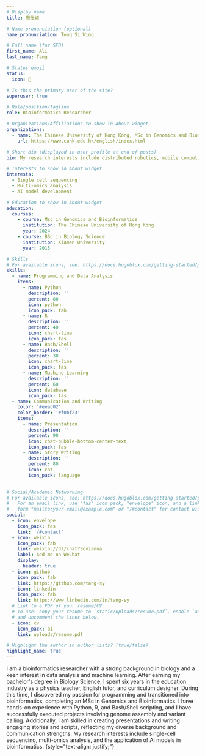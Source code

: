 ```yaml
---
# Display name
title: 唐仕颖

# Name pronunciation (optional)
name_pronunciation: Tong Si Wing 

# Full name (for SEO)
first_name: Ali
last_name: Tang

# Status emoji
status:
  icon: 🤝

# Is this the primary user of the site?
superuser: true

# Role/position/tagline
role: Bioinformatics Researcher

# Organizations/Affiliations to show in About widget
organizations:
  - name: The Chinese University of Hong Kong, MSc in Genomics and Bioinformatics Program.
    url: https://www.cuhk.edu.hk/english/index.html

# Short bio (displayed in user profile at end of posts)
bio: My research interests include distributed robotics, mobile computing and programmable matter.

# Interests to show in About widget
interests:
  - Single cell sequencing
  - Multi-omics analysis
  - AI model development

# Education to show in About widget
education:
  courses:
    - course: Msc in Genomics and Bioinformatics
      institution: The Chinese University of Hong Kong
      year: 2024
    - course: BSc in Biology Science
      institution: Xiamen University
      year: 2015

# Skills
# For available icons, see: https://docs.hugoblox.com/getting-started/page-builder/#icons
skills:
  - name: Programming and Data Analysis
    items:
      - name: Python
        description: ''
        percent: 80
        icon: python
        icon_pack: fab
      - name: R
        description: ''
        percent: 40
        icon: chart-line
        icon_pack: fas
      - name: Bash/Shell
        description: ''
        percent: 30
        icon: chart-line
        icon_pack: fas
      - name: Machine Learning
        description: ''
        percent: 60
        icon: database
        icon_pack: fas
  - name: Communication and Writing
    color: '#eeac02'
    color_border: '#f0bf23'
    items:
      - name: Presentation
        description: ''
        percent: 90
        icon: chat-bubble-bottom-center-text
        icon_pack: fas
      - name: Story Writing
        description: ''
        percent: 80
        icon: cat
        icon_pack: language
        

# Social/Academic Networking
# For available icons, see: https://docs.hugoblox.com/getting-started/page-builder/#icons
#   For an email link, use "fas" icon pack, "envelope" icon, and a link in the
#   form "mailto:your-email@example.com" or "/#contact" for contact widget.
social:
  - icon: envelope
    icon_pack: fas
    link: '/#contact'
  - icon: weixin
    icon_pack: fab
    link: weixin://dl/chat?Sovianna
    label: Add me on WeChat
    display:
      header: true
  - icon: github
    icon_pack: fab
    link: https://github.com/tang-sy
  - icon: linkedin
    icon_pack: fab
    link: https://www.linkedin.com/in/tang-sy
  # Link to a PDF of your resume/CV.
  # To use: copy your resume to `static/uploads/resume.pdf`, enable `ai` icons in `params.yaml`,
  # and uncomment the lines below.
  - icon: cv
    icon_pack: ai
    link: uploads/resume.pdf

# Highlight the author in author lists? (true/false)
highlight_name: true
---
```


I am a bioinformatics researcher with a strong background in biology and a keen interest in data analysis and machine learning. After earning my bachelor's degree in Biology Science, I spent six years in the education industry as a physics teacher, English tutor, and curriculum designer. During this time, I discovered my passion for programming and transitioned into bioinformatics, completing an MSc in Genomics and Bioinformatics. I have hands-on experience with Python, R, and Bash/Shell scripting, and I have successfully executed projects involving genome assembly and variant calling. Additionally, I am skilled in creating presentations and writing engaging stories and scripts, reflecting my diverse background and communication strengths. My research interests include single-cell sequencing, multi-omics analysis, and the application of AI models in bioinformatics.
{style="text-align: justify;"}
